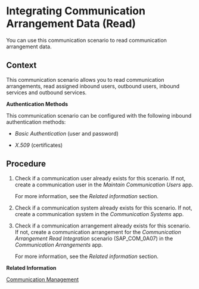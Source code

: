 <!-- loio6d14c640dc1f4bebab6a49e9497cc861 -->

# Integrating Communication Arrangement Data \(Read\)

You can use this communication scenario to read communication arrangement data.



<a name="loio6d14c640dc1f4bebab6a49e9497cc861__Communication_Arrangement_Integration_context"/>

## Context

This communication scenario allows you to read communication arrangements, read assigned inbound users, outbound users, inbound services and outbound services.

**Authentication Methods**

This communication scenario can be configured with the following inbound authentication methods:

-   *Basic Authentication* \(user and password\)

-   *X.509* \(certificates\)



<a name="loio6d14c640dc1f4bebab6a49e9497cc861__Communication_Arrangement_Integration_steps"/>

## Procedure

1.  Check if a communication user already exists for this scenario. If not, create a communication user in the *Maintain Communication Users* app.

    For more information, see the *Related information* section.

2.  Check if a communication system already exists for this scenario. If not, create a communication system in the *Communication Systems* app.

3.  Check if a communication arrangement already exists for this scenario. If not, create a communication arrangement for the *Communication Arrangement Read Integration* scenario \(SAP\_COM\_0A07\) in the *Communication Arrangements* app.

    For more information, see the *Related information* section.


**Related Information**  


[Communication Management](../50-administration-and-ops/communication-management-2e84a10.md "The communication management apps allow you to integrate your system or solution with other systems to enable data exchange.")

